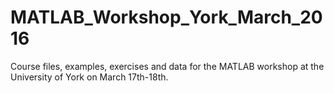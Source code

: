 # MATLAB_Workshop_York_March_2016
Course files, examples, exercises and data for the MATLAB workshop at the University of York on March 17th-18th.
